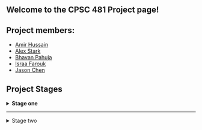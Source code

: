 ## Welcome to the CPSC 481 Project page!

## Project members:

  - [Amir Hussain](https://github.com/amir-hu)
  - [Alex Stark](https://github.com/Xelakrats)
  - [Bhavan Pahuja](https://github.com/BhavanPahuja)
  - [Israa Farouk](https://github.com/israa-farouk)
  - [Jason Chen](https://github.com/csj9703)
  
## Project Stages
<details>
  <summary><b>Stage one</b></summary>
<br>
<p>We have decided on three possible project ideas:</p>
  <ul><li><b>A museum app</b></li>
<li><b>A crime scene analysis tool</b></li>
<li><b>A Fitness app</b></li></ul>
</details>

---

<details>
<summary>Stage two</summary>
</details>

